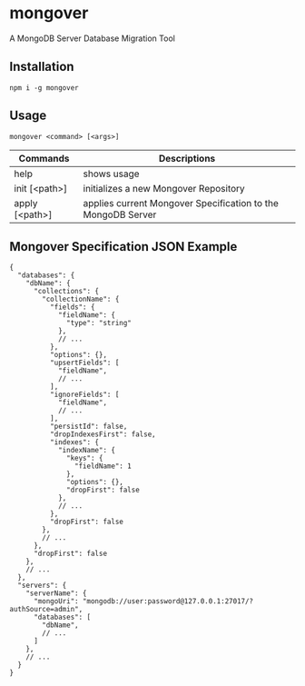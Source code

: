 # mongover
A MongoDB Server Database Migration Tool

## Installation
```shell
npm i -g mongover
```

## Usage
```shell
mongover <command> [<args>]
```

| Commands          | Descriptions                                                 |
| ----------------- | ------------------------------------------------------------ |
| help              | shows usage                                                  |
| init [&lt;path>]  | initializes a new Mongover Repository                        |
| apply [&lt;path>] | applies current Mongover Specification to the MongoDB Server |

## Mongover Specification JSON Example
```json5
{
  "databases": {
    "dbName": {
      "collections": {
        "collectionName": {
          "fields": {
            "fieldName": {
              "type": "string"
            },
            // ...
          },
          "options": {},
          "upsertFields": [
            "fieldName",
            // ...
          ],
          "ignoreFields": [
            "fieldName",
            // ...
          ],
          "persistId": false,
          "dropIndexesFirst": false,
          "indexes": {
            "indexName": {
              "keys": {
                "fieldName": 1
              },
              "options": {},
              "dropFirst": false
            },
            // ...
          },
          "dropFirst": false
        },
        // ...
      },
      "dropFirst": false
    },
    // ...
  },
  "servers": {
    "serverName": {
      "mongoUri": "mongodb://user:password@127.0.0.1:27017/?authSource=admin",
      "databases": [
        "dbName",
        // ...
      ]
    },
    // ...
  }
}
```